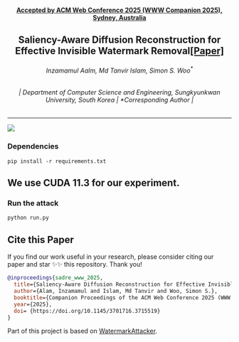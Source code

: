<h4 align="center"><strong><a href="https://www2025.thewebconf.org/short-papers">Accepted by ACM Web Conference 2025 (WWW Companion 2025), Sydney, Australia</a></strong></h4>
<h2 align="center"><strong>Saliency-Aware Diffusion Reconstruction for Effective Invisible Watermark Removal<a href="https://github.com/inzamamulDU/SADRE/blob/main/assets/SADRE_Paper.pdf" target="_blank">[Paper]</a></strong></h2>
<h6 align="center">Inzamamul Aalm<sup></sup>, Md Tanvir Islam<sup></sup>, Simon S. Woo<sup>*</sup></h6>
<h6 align="center">| Department of Computer Science and Engineering, Sungkyunkwan University, South Korea | *Corresponding Author |</h6> 
<hr>

![](./assets/SADRE_Fig.jpg)

### Dependencies
```
pip install -r requirements.txt
````
## We use CUDA 11.3 for our experiment.
### Run the attack
```
python run.py
````


## Cite this Paper

If you find our work useful in your research, please consider citing our paper and star ✨✨ this repository. Thank you!

```bibtex
@inproceedings{sadre_www_2025,
  title={Saliency-Aware Diffusion Reconstruction for Effective Invisible Watermark Removal},
  author={Alam, Inzamamul and Islam, Md Tanvir and Woo, Simon S.},
  booktitle={Companion Proceedings of the ACM Web Conference 2025 (WWW Companion’25)},
  year={2025},
  doi= {https://doi.org/10.1145/3701716.3715519}
}
```

Part of this project is based on [WatermarkAttacker](https://github.com/XuandongZhao/WatermarkAttacker).
